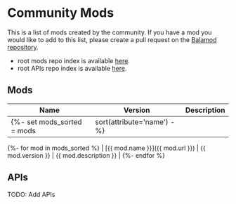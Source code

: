 
# Community Mods

This is a list of mods created by the community. If you have a mod you would like to add to this list, please create a pull request on the [Balamod repository](https://github.com/UwUDev/balamod).

- root mods repo index is available [here](https://github.com/UwUDev/balamod/blob/master/repos.index).
- root APIs repo index is available [here](https://github.com/UwUDev/balamod/blob/master/apis.index).

## Mods
| Name | Version | Description |
|------|---------|-------------|
{%- set mods_sorted = mods | sort(attribute='name') -%}
{%- for mod in mods_sorted %}
  | [{{ mod.name }}]({{ mod.url }}) | {{ mod.version }} | {{ mod.description }} |
{%- endfor %}

## APIs

TODO: Add APIs

<!--
| Name | Version | Description |
|------|---------|-------------|
-->


